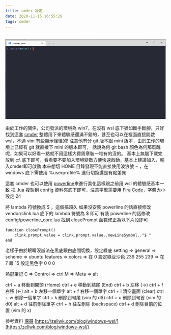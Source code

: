```yaml
---
title: cmder 設定
date: 2020-11-15 16:55:29
tags: cmder
---
```

&nbsp;
![terminal](https://raw.githubusercontent.com/weber87na/flowers/master/terminal.png)
<!-- more -->

由於工作的關係，公司發派的環境為 win7，在沒有 wsl 底下猶如斷手斷腳，只好找到這套 [cmder](https://cmder.net/)
整體用下來體驗感還滿不錯的，甚至也可以在裡面直接開啟 wsl，不過 vim 有些顯示怪怪的!
注意他有分 git 版本跟 mini 版本，由於工作的環境上已經有 git 就直接下 mini 的版本即可，
話說為何 git bash 顏色為何那麼醜呢，如果可以好看一點就不用這樣大費周章裝一堆有的沒的。
基本上無腦下載完放到 c:\ 底下即可，看看要不要加入環境變數方便快速啟動，基本上建議加入，輸入cmder即可啟動
本來想切 HOME 目錄發現不能直接使用波浪號 ~ ，在 windows 底下需使用 %userprofile% 進行切換還是有點差異

這套 cmder 也可以使用 [powerline](https://github.com/AmrEldib/cmder-powerline-prompt)來進行美化這樣跟之前用 wsl 的體驗感基本一致
把 .lua 複製到 config 資料夾底下即可，注意字型需要用 [Fira Code](https://github.com/tonsky/FiraCode)，字體大小設定 24

將 lambda 符號換成 $ ，這個搞超久
如果沒安裝 powerline 的話直接修改 vendor/clink.lua 底下的 lambda 符號為 $ 即可
有裝 powerline 的話修改 config/powerline_core.lua 找到 closePrompt 函數修正為以下片段即可
```
function closePrompt()
	clink.prompt.value = clink.prompt.value..newLineSymbol.."$ "
end
```

老樣子由於眼睛沒辦法在黑底跟白底間切換，設定綠底
setting => general => scheme => ubuntu 
features => colors => 在 0 設定綠豆沙色 239 255 239 => 在 7 跟 15 設定黑色字 0 0 0

熱鍵筆記
C => Control => ctrl
M => Meta => alt

ctrl + a 移動到開頭 (Home)
ctrl + e 移動到結尾 (End)
ctrl + b 左移 (->)
ctrl + f 右移 (<-)
alt + b 左移一個單字
alt + f 右移一個單字
ctrl + l 清空畫面 (clear)
ctrl + w 刪除一個單字
ctrl + k 刪除到句尾 (vim 的 d$)
ctrl + u 刪除到句首 (vim 的 d0)
alt + d 往前刪除單字
ctrl + h 往左刪除 (backspace)
ctrl + d 刪除目前的位置 (vim 的 x)

參考資料
[保哥](https://blog.miniasp.com/post/2015/09/27/Useful-tool-Cmder)
[https://zellwk.com/blog/windows-wsl/](https://zellwk.com/blog/windows-wsl/)
